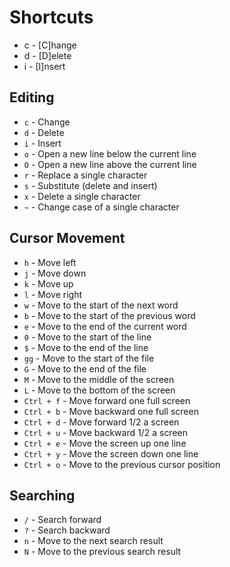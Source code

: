 # Shortcuts

 - c - [C]hange
 - d - [D]elete 
 - i - [I]nsert


## Editing
 - `c` - Change
 - `d` - Delete
 - `i` - Insert
 - `o` - Open a new line below the current line
 - `O` - Open a new line above the current line
 - `r` - Replace a single character
 - `s` - Substitute (delete and insert)
 - `x` - Delete a single character
 - `~` - Change case of a single character

## Cursor Movement

  - `h` - Move left
  - `j` - Move down
  - `k` - Move up
  - `l` - Move right
  - `w` - Move to the start of the next word
  - `b` - Move to the start of the previous word
  - `e` - Move to the end of the current word
  - `0` - Move to the start of the line
  - `$` - Move to the end of the line
  - `gg` - Move to the start of the file
  - `G` - Move to the end of the file
  - `M` - Move to the middle of the screen
  - `L` - Move to the bottom of the screen
  - `Ctrl + f` - Move forward one full screen
  - `Ctrl + b` - Move backward one full screen
  - `Ctrl + d` - Move forward 1/2 a screen
  - `Ctrl + u` - Move backward 1/2 a screen
  - `Ctrl + e` - Move the screen up one line
  - `Ctrl + y` - Move the screen down one line
  - `Ctrl + o` - Move to the previous cursor position

## Searching
  - `/` - Search forward
  - `?` - Search backward
  - `n` - Move to the next search result
  - `N` - Move to the previous search result
